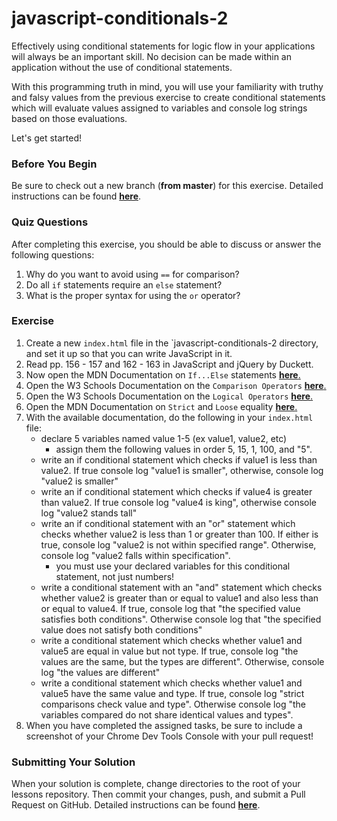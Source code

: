 # javascript-conditionals-2

Effectively using conditional statements for logic flow in your applications will always be an important skill. No decision can be made within an application without the use of conditional statements.

With this programming truth in mind, you will use your familiarity with truthy and falsy values from the previous exercise to create conditional statements which will evaluate values assigned to variables and console log strings based on those evaluations.

Let's get started!

### Before You Begin

Be sure to check out a new branch (**from master**) for this exercise. Detailed instructions can be found [**here**](../../guides/before-each-exercise.md).

### Quiz Questions
After completing this exercise, you should be able to discuss or answer the following questions:

1. Why do you want to avoid using `==` for comparison?
1. Do all `if` statements require an `else` statement?
1. What is the proper syntax for using the `or` operator?

### Exercise

1. Create a new `index.html` file in the `javascript-conditionals-2 directory, and set it up so that you can write JavaScript in it.
2. Read pp. 156 - 157 and 162 - 163 in JavaScript and jQuery by Duckett.
3. Now open the MDN Documentation on `If...Else` statements [**here**.](https://developer.mozilla.org/en-US/docs/Web/JavaScript/Reference/Statements/if...else)
4. Open the W3 Schools Documentation on the `Comparison Operators`  [**here**.](https://www.w3schools.com/js/js_comparisons.asp)
5. Open the W3 Schools Documentation on the `Logical Operators` [**here**.](https://www.w3schools.com/js/js_comparisons.asp)
6. Open the MDN Documentation on `Strict` and `Loose` equality [**here**.](https://developer.mozilla.org/en-US/docs/Web/JavaScript/Equality_comparisons_and_sameness)
7. With the available documentation, do the following in your `index.html` file:
    - declare 5 variables named value 1-5 (ex value1, value2, etc)
      - assign them the following values in order 5, 15, 1, 100, and "5".
    - write an if conditional statement which checks if value1 is less than value2. If true console log "value1 is smaller", otherwise, console log "value2 is smaller"
    - write an if conditional statement which checks if value4 is greater than value2. If true console log "value4 is king", otherwise console log "value2 stands tall"
    - write an if conditional statement with an "or" statement which checks whether value2 is less than 1 or greater than 100. If either is true, console log "value2 is not within specified range". Otherwise, console log "value2 falls within specification".
        - you must use your declared variables for this conditional statement, not just numbers!
    - write a conditional statement with an "and" statement which checks whether value2 is greater than or equal to value1 and also less than or equal to value4. If true, console log that "the specified value satisfies both conditions". Otherwise console log that "the specified value does not satisfy both conditions"
    - write a conditional statement which checks whether value1 and value5 are equal in value but not type. If true, console log "the values are the same, but the types are different". Otherwise, console log "the values are different"
    - write a conditional statement which checks whether value1 and value5 have the same value and type. If true, console log "strict comparisons check value and type". Otherwise console log "the variables compared do not share identical values and types".
7. When you have completed the assigned tasks, be sure to include a screenshot of your Chrome Dev Tools Console with your pull request!


### Submitting Your Solution

When your solution is complete, change directories to the root of your lessons repository. Then commit your changes, push, and submit a Pull Request on GitHub. Detailed instructions can be found [**here**](../../guides/after-each-exercise.md).
